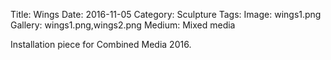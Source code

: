 Title: Wings
Date: 2016-11-05
Category: Sculpture
Tags:
Image: wings1.png
Gallery: wings1.png,wings2.png
Medium: Mixed media

Installation piece for Combined Media 2016.